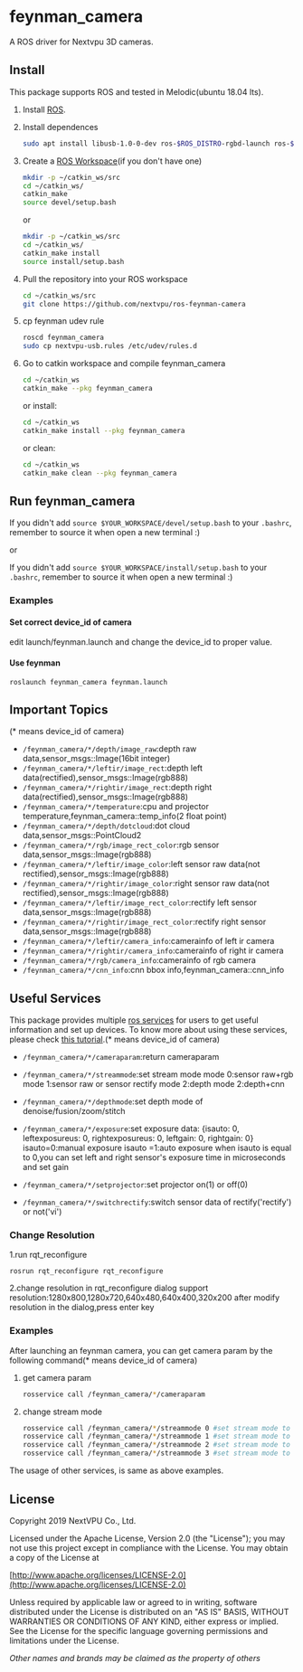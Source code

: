 # feynman_camera

A ROS driver for Nextvpu 3D cameras.

## Install

This package supports ROS and tested in Melodic(ubuntu 18.04 lts).

1. Install [ROS](http://wiki.ros.org/ROS/Installation).

2. Install dependences
    ```sh
    sudo apt install libusb-1.0-0-dev ros-$ROS_DISTRO-rgbd-launch ros-$ROS_DISTRO-libuvc ros-$ROS_DISTRO-libuvc-camera ros-$ROS_DISTRO-libuvc-ros
    ```

3. Create a [ROS Workspace](http://wiki.ros.org/ROS/Tutorials/InstallingandConfiguringROSEnvironment)(if you don't have one)
	 ```sh
    mkdir -p ~/catkin_ws/src
	cd ~/catkin_ws/
	catkin_make
	source devel/setup.bash
    ```
    or
    ```sh
    mkdir -p ~/catkin_ws/src
	cd ~/catkin_ws/
	catkin_make install
	source install/setup.bash
    ```
	
4. Pull the repository into your ROS workspace
    ```sh
    cd ~/catkin_ws/src
    git clone https://github.com/nextvpu/ros-feynman-camera
    ```

5. cp feynman udev rule
    ```sh
    roscd feynman_camera
    sudo cp nextvpu-usb.rules /etc/udev/rules.d
    ```

6. Go to catkin workspace and compile feynman_camera
    ```sh
    cd ~/catkin_ws
    catkin_make --pkg feynman_camera
    ```
    or install:
      ```sh
    cd ~/catkin_ws
    catkin_make install --pkg feynman_camera
    ```
    or clean:
      ```sh
    cd ~/catkin_ws
    catkin_make clean --pkg feynman_camera
    ```

## Run feynman_camera

If you didn't add `source $YOUR_WORKSPACE/devel/setup.bash` to your `.bashrc`, remember to source it when open a new terminal :)

or

If you didn't add `source $YOUR_WORKSPACE/install/setup.bash` to your `.bashrc`, remember to source it when open a new terminal :)

### Examples

#### Set correct device_id of camera

edit launch/feynman.launch and change the device_id to proper value.

#### Use feynman

`roslaunch feynman_camera feynman.launch`

## Important Topics
(* means device_id of camera)  
* `/feynman_camera/*/depth/image_raw`:depth raw data,sensor_msgs::Image(16bit integer)
* `/feynman_camera/*/leftir/image_rect`:depth left data(rectified),sensor_msgs::Image(rgb888)
* `/feynman_camera/*/rightir/image_rect`:depth right data(rectified),sensor_msgs::Image(rgb888)
* `/feynman_camera/*/temperature`:cpu and projector temperature,feynman_camera::temp_info(2 float point)
* `/feynman_camera/*/depth/dotcloud`:dot cloud data,sensor_msgs::PointCloud2
* `/feynman_camera/*/rgb/image_rect_color`:rgb sensor data,sensor_msgs::Image(rgb888)
* `/feynman_camera/*/leftir/image_color`:left sensor raw data(not rectified),sensor_msgs::Image(rgb888)
* `/feynman_camera/*/rightir/image_color`:right sensor raw data(not rectified),sensor_msgs::Image(rgb888)
* `/feynman_camera/*/leftir/image_rect_color`:rectify left sensor data,sensor_msgs::Image(rgb888)
* `/feynman_camera/*/rightir/image_rect_color`:rectify right sensor data,sensor_msgs::Image(rgb888)
* `/feynman_camera/*/leftir/camera_info`:camerainfo of left ir camera
* `/feynman_camera/*/rightir/camera_info`:camerainfo of right ir camera
* `/feynman_camera/*/rgb/camera_info`:camerainfo of rgb camera
* `/feynman_camera/*/cnn_info`:cnn bbox info,feynman_camera::cnn_info

## Useful Services

This package provides multiple [ros services](http://wiki.ros.org/Services) for users to get useful information and set up devices. To know more about using these services, please check [this tutorial](http://wiki.ros.org/rosservice).(* means device_id of camera)

* `/feynman_camera/*/cameraparam`:return cameraparam
* `/feynman_camera/*/streammode`:set stream mode
mode 0:sensor raw+rgb
mode 1:sensor raw or sensor rectify
mode 2:depth
mode 2:depth+cnn

* `/feynman_camera/*/depthmode`:set depth mode of denoise/fusion/zoom/stitch
* `/feynman_camera/*/exposure`:set exposure
data: {isauto: 0, leftexposureus: 0, rightexposureus: 0, leftgain: 0, rightgain: 0}
isauto=0:manual exposure
isauto =1:auto exposure
when isauto is equal to 0,you can set left and right sensor's exposure time in microseconds and set gain

* `/feynman_camera/*/setprojector`:set projector on(1) or off(0)
* `/feynman_camera/*/switchrectify`:switch sensor data of rectify('rectify') or not('vi')

### Change Resolution
1.run rqt_reconfigure
```
rosrun rqt_reconfigure rqt_reconfigure
```
2.change resolution in rqt_reconfigure dialog
support resolution:1280x800,1280x720,640x480,640x400,320x200
after modify resolution in the dialog,press enter key

### Examples

After launching an feynman camera, you can get camera param by the following command(* means device_id of camera)
1. get camera param
    ```sh
    rosservice call /feynman_camera/*/cameraparam
    ```

2. change stream mode
    ```sh
    rosservice call /feynman_camera/*/streammode 0 #set stream mode to output sensor raw data
    rosservice call /feynman_camera/*/streammode 1 #set stream mode to output sensor raw or rectify data
    rosservice call /feynman_camera/*/streammode 2 #set stream mode to output depth data
    rosservice call /feynman_camera/*/streammode 3 #set stream mode to output depth and cnn data
    ```

The usage of other services,  is same as above examples.

## License

Copyright 2019 NextVPU Co., Ltd.

Licensed under the Apache License, Version 2.0 (the "License"); you may not use this project except in compliance with the License. You may obtain a copy of the License at

[http://www.apache.org/licenses/LICENSE-2.0](http://www.apache.org/licenses/LICENSE-2.0)

Unless required by applicable law or agreed to in writing, software distributed under the License is distributed on an "AS IS" BASIS, WITHOUT WARRANTIES OR CONDITIONS OF ANY KIND, either express or implied. See the License for the specific language governing permissions and limitations under the License.

*Other names and brands may be claimed as the property of others*
